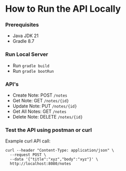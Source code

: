 # How to Run the API Locally

### Prerequisites 

* Java JDK 21
* Gradle 8.7 

### Run Local Server
* Run `gradle build`
* Run `gradle bootRun`

### API's
* Create Note: POST `/notes`
* Get Note: GET `/notes/{id}`
* Update Note: PUT `/notes/{id}`
* Get All Notes: GET `/notes`
* Delete Note: DELETE `/notes/{id}`

### Test the API using postman or curl

Example curl API call:

```
curl --header "Content-Type: application/json" \
  --request POST \
  --data '{"title":"xyz","body":"xyz"}' \
  http://localhost:8080/notes
```
